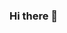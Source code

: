 ### Hi there 👋

<!--
**AICZ-SIM/AICZ-sim** is a ✨ _special_ ✨ repository because its `README.md` (this file) appears on your GitHub profile.

Here are some ideas to get you started:

